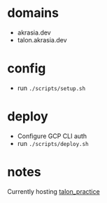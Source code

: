 # domains

* akrasia.dev
* talon.akrasia.dev

# config

* run `./scripts/setup.sh`

# deploy

* Configure GCP CLI auth
* run `./scripts/deploy.sh`

# notes

Currently hosting [talon_practice](https://github.com/chaosparrot/talon_practice)